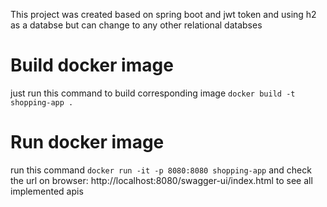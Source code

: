 This project was created based on spring boot and jwt token and using h2 as a databse but can change to any other relational databses

# Build docker image
just run this command to build corresponding image `docker build -t shopping-app .`

# Run docker image
run this command `docker run -it -p 8080:8080 shopping-app` and check the url on browser: http://localhost:8080/swagger-ui/index.html to see all implemented apis
